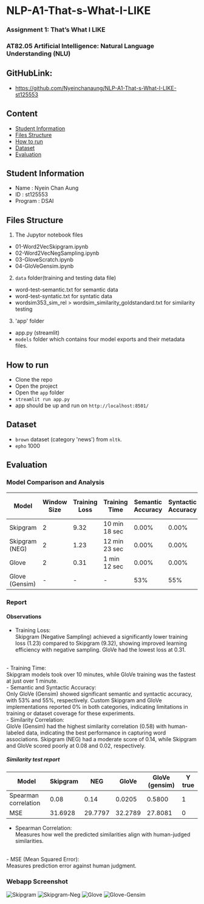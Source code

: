 # NLP-A1-That-s-What-I-LIKE
### Assignment 1: That’s What I LIKE
### AT82.05 Artificial Intelligence: Natural Language Understanding (NLU)

## GitHubLink:
-  https://github.com/Nyeinchanaung/NLP-A1-That-s-What-I-LIKE-st125553

## Content
- [Student Information](#student-information)
- [Files Structure](#files-structure)
- [How to run](#how-to-run)
- [Dataset](#dataset)
- [Evaluation](#evaluation)

## Student Information
 - Name     : Nyein Chan Aung
 - ID       : st125553
 - Program  : DSAI

## Files Structure
1) The Jupytor notebook files
- 01-Word2VecSkipgram.ipynb
- 02-Word2VecNegSampling.ipynb
- 03-GloveScratch.ipynb
- 04-GloVeGensim.ipynb
2) `data` folder(training and testing data file)
- word-test-semantic.txt for semantic data
- word-test-syntatic.txt for syntatic data
- wordsim353_sim_rel > wordsim_similarity_goldstandard.txt for similarity testing
3) 'app' folder  
- app.py (streamlit)
- `models` folder which contains four model exports and their metadata files.
 
## How to run
 - Clone the repo
 - Open the project
 - Open the `app` folder
 - `streamlit run app.py`
 - app should be up and run on `http://localhost:8501/`

## Dataset
- `brown` dataset (category 'news') from `nltk`.
- `epho` 1000

 ## Evaluation

### Model Comparison and Analysis

| Model             | Window Size | Training Loss | Training Time | Semantic Accuracy | Syntactic Accuracy | Similarity (Correlation Score) |
|-------------------|-------------|---------------|---------------|--------------------|-------------------|-------------------|
| Skipgram          | 2     | 9.32      | 10 min 18 sec       | 0.00%            | 0.00%           | 0.08   |
| Skipgram (NEG)    | 2     | 1.23       | 12 min 23 sec       | 0.00%            | 0.00%           | 0.14   |
| Glove             | 2     | 0.31      | 1 min 12 sec       | 0.00%            | 0.00%           | 0.02   |
| Glove (Gensim)    | - | -       | -       | 53%            | 55%           | 0.58   |

### Report
#### Observations
- Training Loss:<br />
Skipgram (Negative Sampling) achieved a significantly lower training loss (1.23) compared to Skipgram (9.32), showing improved learning efficiency with negative sampling.
GloVe had the lowest loss at 0.31.
<br />
- Training Time:<br />
Skipgram models took over 10 minutes, while GloVe training was the fastest at just over 1 minute.
<br />
- Semantic and Syntactic Accuracy:<br />
Only GloVe (Gensim) showed significant semantic and syntactic accuracy, with 53% and 55%, respectively.
Custom Skipgram and GloVe implementations reported 0% in both categories, indicating limitations in training or dataset coverage for these experiments.
<br />
- Similarity Correlation:<br />
GloVe (Gensim) had the highest similarity correlation (0.58) with human-labeled data, indicating the best performance in capturing word associations.
Skipgram (NEG) had a moderate score of 0.14, while Skipgram and GloVe scored poorly at 0.08 and 0.02, respectively.
<br />

##### Similarity test report

| Model             | Skipgram | NEG    |  GloVe   | GloVe (gensim)| Y true |
|-------------------|----------|---------|---------|---------------|--------|
| Spearman correlation | 0.08  | 0.14    | 0.0205  | 0.5800        |1       |
| MSE               | 31.6928  | 29.7797 | 32.2789 | 27.8081       |0       |

- Spearman Correlation: <br />
 Measures how well the predicted similarities align with human-judged similarities.
 <br />
- MSE (Mean Squared Error): <br />
Measures prediction error against human judgment.
<br />

### Webapp Screenshot

![Skipgram](s1.png)
![Skipgram-Neg](s2.png)
![Glove](s3.png)
![Glove-Gensim](s4.png)